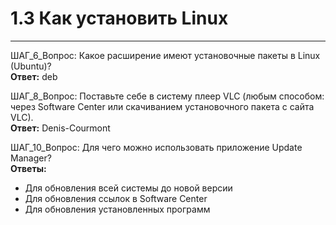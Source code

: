 # 1.3 Как установить Linux
---
ШАГ_6_Вопрос: Какое расширение имеют установочные пакеты в Linux (Ubuntu)?  
**Ответ:** deb

ШАГ_8_Вопрос: Поставьте себе в систему плеер VLC (любым способом: через Software Center или скачиванием установочного пакета с сайта VLC).  
**Ответ:** Denis-Courmont

ШАГ_10_Вопрос: Для чего можно использовать приложение Update Manager?  
**Ответы:**
* Для обновления всей системы до новой версии
* Для обновления ссылок в Software Center
* Для обновления установленных программ